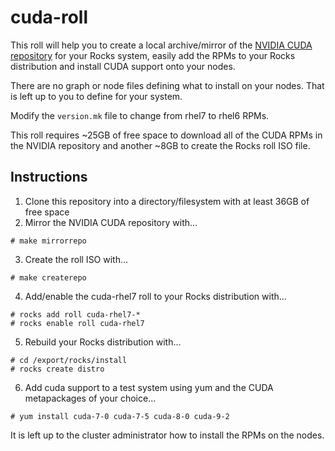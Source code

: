 # cuda-roll

This roll will help you to create a local archive/mirror of the [NVIDIA CUDA repository](https://developer.download.nvidia.com/compute/cuda/repos/rhel7/) for your Rocks system, easily add the RPMs to your Rocks distribution and install CUDA support onto your nodes.

There are no graph or node files defining what to install on your nodes. That is left up to you to define for your system.

Modify the `version.mk` file to change from rhel7 to rhel6 RPMs.

This roll requires ~25GB of free space to download all of the CUDA RPMs in the NVIDIA repository and another ~8GB to create the Rocks roll ISO file.

## Instructions

1. Clone this repository into a directory/filesystem with at least 36GB of free space
2. Mirror the NVIDIA CUDA repository with...
```
# make mirrorrepo
```
3. Create the roll ISO with...
```
# make createrepo
```
4. Add/enable the cuda-rhel7 roll to your Rocks distribution with...
```
# rocks add roll cuda-rhel7-*
# rocks enable roll cuda-rhel7
```
5. Rebuild your Rocks distribution with...
```
# cd /export/rocks/install
# rocks create distro
```
6. Add cuda support to a test system using yum and the CUDA metapackages of your choice...
```
# yum install cuda-7-0 cuda-7-5 cuda-8-0 cuda-9-2
```

It is left up to the cluster administrator how to install the RPMs on the nodes.
